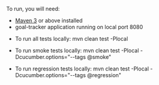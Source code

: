 To run, you will need:

* [Maven 3](http://maven.apache.org) or above installed
* goal-tracker application running on local port 8080

- To run all tests locally:
      mvn clean test -Plocal

- To run smoke tests locally:
      mvn clean test -Plocal -Dcucumber.options="--tags @smoke"

- To run regression tests locally:
      mvn clean test -Plocal -Dcucumber.options="--tags @regression"

